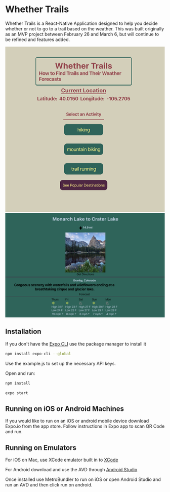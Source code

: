 # Whether Trails 

Whether Trails is a React-Native Application designed to help you decide whether or not to go to a trail based on the weather.
This was built originally as an MVP project between February 26 and March 6, but will continue to be refined and features added.

![Web Screenshot](/assets/WebWelcome.png)
![WeatherView](/assets/ExpandedCard.png)
## Installation

If you don't have the [Expo CLI](https://expo.io/learn) use the package manager to install it

```bash
npm install expo-cli --global
```

Use the example.js to set up the necessary API keys.

Open and run:
```bash
npm install
```

```bash
expo start
```

## Running on iOS or Android Machines

If you would like to run on an iOS or android mobile device download Expo.io from the app store.
Follow instructions in Expo app to scan QR Code and run.

## Running on Emulators

For iOS on Mac, use XCode emulator built in to [XCode](https://developer.apple.com/library/archive/documentation/IDEs/Conceptual/iOS_Simulator_Guide/GettingStartedwithiOSSimulator/GettingStartedwithiOSSimulator.html)

For Android download and use the AVD through [Android Studio](https://developer.android.com/studio)

Once installed use MetroBundler to run on iOS or open Android Studio and run an AVD and then click run on android.
